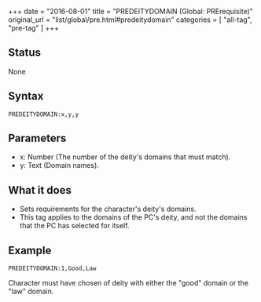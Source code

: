 +++
date = "2016-08-01"
title = "PREDEITYDOMAIN (Global: PRErequisite)"
original_url = "list/global/pre.html#predeitydomain"
categories = [ "all-tag", "pre-tag" ]
+++

## Status

None

## Syntax

`PREDEITYDOMAIN:x,y,y`

## Parameters

-   x: Number (The number of the deity's domains that
    must match).
-   y: Text (Domain names).



What it does
------------

-   Sets requirements for the character's deity's domains.
-   This tag applies to the domains of the PC's deity, and not the
    domains that the PC has selected for itself.

Example
-------

`PREDEITYDOMAIN:1,Good,Law`

Character must have chosen of deity with either the "good" domain or the
"law" domain.

